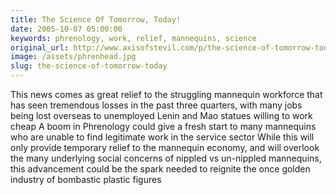 ```yaml
---
title: The Science Of Tomorrow, Today!
date: 2005-10-07 05:00:00
keywords: phrenology, work, relief, mannequins, science
original_url: http://www.axisofstevil.com/p/the-science-of-tomorrow-today
image: /assets/phrenhead.jpg
slug: the-science-of-tomorrow-today
---
```


This news comes as great relief to the struggling mannequin workforce that has seen tremendous losses in the past three quarters, with many jobs being lost overseas to unemployed Lenin and Mao statues willing to work cheap A boom in Phrenology could give a fresh start to many mannequins who are unable to find legitimate work in the service sector While this will only provide temporary relief to the mannequin economy, and will overlook the many underlying social concerns of nippled vs un-nippled mannequins, this advancement could be the spark needed to reignite the once golden industry of bombastic plastic figures

